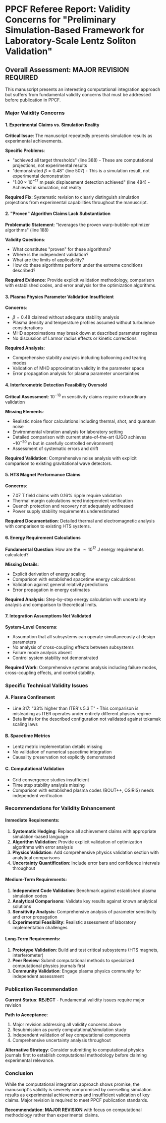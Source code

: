 # PPCF Referee Report: Validity Concerns for "Preliminary Simulation-Based Framework for Laboratory-Scale Lentz Soliton Validation"

## Overall Assessment: **MAJOR REVISION REQUIRED**

This manuscript presents an interesting computational integration approach but suffers from fundamental validity concerns that must be addressed before publication in PPCF.

### Major Validity Concerns

#### 1. **Experimental Claims vs. Simulation Reality**

**Critical Issue**: The manuscript repeatedly presents simulation results as experimental achievements.

**Specific Problems**:
- "achieved all target thresholds" (line 388) - These are computational projections, not experimental results
- "demonstrated $\beta = 0.48$" (line 507) - This is a simulation result, not experimental demonstration
- "$1.00 \times 10^{-17}$ m peak displacement detection achieved" (line 484) - Achieved in simulation, not reality

**Required Fix**: Systematic revision to clearly distinguish simulation projections from experimental capabilities throughout the manuscript.

#### 2. **"Proven" Algorithm Claims Lack Substantiation**

**Problematic Statement**: "leverages the proven warp-bubble-optimizer algorithms" (line 188)

**Validity Questions**:
- What constitutes "proven" for these algorithms?
- Where is the independent validation?
- What are the limits of applicability?
- How do these algorithms perform under the extreme conditions described?

**Required Evidence**: Provide explicit validation methodology, comparison with established codes, and error analysis for the optimization algorithms.

#### 3. **Plasma Physics Parameter Validation Insufficient**

**Concerns**:
- $\beta = 0.48$ claimed without adequate stability analysis
- Plasma density and temperature profiles assumed without turbulence considerations
- MHD approximations may break down at described parameter regimes
- No discussion of Larmor radius effects or kinetic corrections

**Required Analysis**: 
- Comprehensive stability analysis including ballooning and tearing modes
- Validation of MHD approximation validity in the parameter space
- Error propagation analysis for plasma parameter uncertainties

#### 4. **Interferometric Detection Feasibility Oversold**

**Critical Assessment**: $10^{-18}$ m sensitivity claims require extraordinary validation

**Missing Elements**:
- Realistic noise floor calculations including thermal, shot, and quantum noise
- Environmental vibration analysis for laboratory setting
- Detailed comparison with current state-of-the-art (LIGO achieves ~$10^{-20}$ m but in carefully controlled environment)
- Assessment of systematic errors and drift

**Required Validation**: Comprehensive noise analysis with explicit comparison to existing gravitational wave detectors.

#### 5. **HTS Magnet Performance Claims**

**Concerns**:
- 7.07 T field claims with 0.16% ripple require validation
- Thermal margin calculations need independent verification
- Quench protection and recovery not adequately addressed
- Power supply stability requirements underestimated

**Required Documentation**: Detailed thermal and electromagnetic analysis with comparison to existing HTS systems.

#### 6. **Energy Requirement Calculations**

**Fundamental Question**: How are the $\sim 10^{12}$ J energy requirements calculated?

**Missing Details**:
- Explicit derivation of energy scaling
- Comparison with established spacetime energy calculations
- Validation against general relativity predictions
- Error propagation in energy estimates

**Required Analysis**: Step-by-step energy calculation with uncertainty analysis and comparison to theoretical limits.

#### 7. **Integration Assumptions Not Validated**

**System-Level Concerns**:
- Assumption that all subsystems can operate simultaneously at design parameters
- No analysis of cross-coupling effects between subsystems
- Failure mode analysis absent
- Control system stability not demonstrated

**Required Work**: Comprehensive systems analysis including failure modes, cross-coupling effects, and control stability.

### Specific Technical Validity Issues

#### A. **Plasma Confinement**
- Line 317: "33% higher than ITER's 5.3 T" - This comparison is misleading as ITER operates under entirely different physics regime
- Beta limits for the described configuration not validated against tokamak scaling laws

#### B. **Spacetime Metrics**
- Lentz metric implementation details missing
- No validation of numerical spacetime integration
- Causality preservation not explicitly demonstrated

#### C. **Computational Validation**
- Grid convergence studies insufficient
- Time step stability analysis missing
- Comparison with established plasma codes (BOUT++, OSIRIS) needs independent verification

### Recommendations for Validity Enhancement

#### **Immediate Requirements**:

1. **Systematic Hedging**: Replace all achievement claims with appropriate simulation-based language
2. **Algorithm Validation**: Provide explicit validation of optimization algorithms with error analysis
3. **Physics Validation**: Add comprehensive physics validation section with analytical comparisons
4. **Uncertainty Quantification**: Include error bars and confidence intervals throughout

#### **Medium-Term Requirements**:

1. **Independent Code Validation**: Benchmark against established plasma simulation codes
2. **Analytical Comparisons**: Validate key results against known analytical solutions
3. **Sensitivity Analysis**: Comprehensive analysis of parameter sensitivity and error propagation
4. **Experimental Feasibility**: Realistic assessment of laboratory implementation challenges

#### **Long-Term Requirements**:

1. **Prototype Validation**: Build and test critical subsystems (HTS magnets, interferometer)
2. **Peer Review**: Submit computational methods to specialized computational physics journals first
3. **Community Validation**: Engage plasma physics community for independent assessment

### Publication Recommendation

**Current Status**: **REJECT** - Fundamental validity issues require major revision

**Path to Acceptance**:
1. Major revision addressing all validity concerns above
2. Resubmission as purely computational/simulation study
3. Independent validation of key computational components
4. Comprehensive uncertainty analysis throughout

**Alternative Strategy**: Consider submitting to computational physics journals first to establish computational methodology before claiming experimental relevance.

### Conclusion

While the computational integration approach shows promise, the manuscript's validity is severely compromised by overselling simulation results as experimental achievements and insufficient validation of key claims. Major revision is required to meet PPCF publication standards.

**Recommendation**: **MAJOR REVISION** with focus on computational methodology rather than experimental claims.